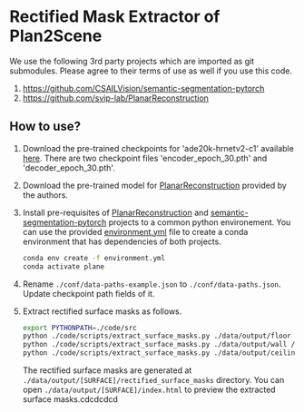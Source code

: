 # Rectified Mask Extractor of Plan2Scene

We use the following 3rd party projects which are imported as git submodules. 
Please agree to their terms of use as well if you use this code.
1) https://github.com/CSAILVision/semantic-segmentation-pytorch
2) https://github.com/svip-lab/PlanarReconstruction 

## How to use?
1) Download the pre-trained checkpoints for 'ade20k-hrnetv2-c1' available [here](http://sceneparsing.csail.mit.edu/model/pytorch/ade20k-hrnetv2-c1/). There are two checkpoint files 'encoder_epoch_30.pth' and 'decoder_epoch_30.pth'.
2) Download the pre-trained model for [PlanarReconstruction](https://github.com/svip-lab/PlanarReconstruction/) provided by the authors.
3) Install pre-requisites of [PlanarReconstruction](https://github.com/svip-lab/PlanarReconstruction) and [semantic-segmentation-pytorch](https://github.com/CSAILVision/semantic-segmentation-pytorch/tree/5c2e9f6f3a231ae9ea150a0019d161fe2896efcf) projects to a common python environement. You can use the provided [environment.yml](environment.yml) file to create a conda environment that has dependencies of both projects. 
    ```bash
    conda env create -f environment.yml
    conda activate plane
    ```

4) Rename `./conf/data-paths-example.json` to `./conf/data-paths.json`. Update checkpoint path fields of it. 
5) Extract rectified surface masks as follows.
    ```bash
    export PYTHONPATH=./code/src
    python ./code/scripts/extract_surface_masks.py ./data/output/floor /path/to/rent3d/dataset/images/ floor
    python ./code/scripts/extract_surface_masks.py ./data/output/wall /path/to/rent3d/dataset/images/ wall
    python ./code/scripts/extract_surface_masks.py ./data/output/ceiling /path/to/rent3d/dataset/images/ ceiling
    ```
    The rectified surface masks are generated at `./data/output/[SURFACE]/rectified_surface_masks` directory.
    You can open `./data/output/[SURFACE]/index.html` to preview the extracted surface masks.cdcdcdcd